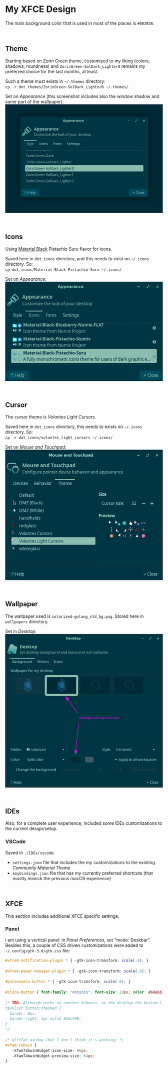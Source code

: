 # My XFCE Design

The main background color that is used in most of the places is `#002B36`.

<br/>

## Theme

Starting based on Zorin Green theme, customized to my liking (colors, shadows, roundness) and `ZorinGreen-SolDark_Lighter0` remains my preferred choice for the last months, at least.

Such a theme must exists in `~/.themes` directory:<br/>
`cp -r dot_themes/ZorinGreen-SolDark_Lighter0 ~/.themes/`

Set on _Appearance_ (this screenshot includes also the window shadow and some part of the wallpaper):
![](./_imgs/theme__zoringreen-soldark_ligher0.png)

<br/>

## Icons

Using [Material Black](https://www.xfce-look.org/p/1333360/) Pistachio Suru flavor for icons.

Saved here in `dot_icons` directory, and this needs to exist on `~/.icons` directory. So:<br/>
`cp dot_icons/Material-Black-Pistachio-Suru ~/.icons/`

Set on _Appearance_:
![](./_imgs/icons__material-black-pistachio-suru.png)


<br/>

## Cursor

The cursor theme is _Volantes Light Cursors_.

Saved here in `dot_icons` directory, this needs to exists on `~/.icons` directory. So:<br/>
`cp -r dot_icons/volantes_light_cursors ~/.icons/`

Set on _Mouse and Touchpad_:
![](./_imgs/cursor_theme.png)


<br/>

## Wallpaper

The wallpaper used is `solarized-golang_std_bg.png`. Stored here in `wallpapers` directory.

Set in _Desktop_:
![](./_imgs/desktop_bg_wall.png)


<br/>


## IDEs

Also, for a complete user experience, included some IDEs customizations to the current design/setup.

### VSCode

Saved in `./IDEs/vscode`:
- `settings.json` file that includes the my customizations to the existing _Community Material Theme_
- `keybindings.json` file that has my currently preferred shortcuts (that mostly mimick the previous macOS experience)

<br/>

## XFCE

This section includes additional XFCE specific settings.

### Panel

I am using a vertical panel: in _Panel Preferences_, set "mode: Deskbar".<br/>
Besides this, a couple of CSS driven customizations were added to `~/.config/gtk-3.0/gtk.css` file:

```css
#xfce4-notification-plugin * { -gtk-icon-transform: scale(.6); }

#xfce4-power-manager-plugin * { -gtk-icon-transform: scale(.6); }

#pulseaudio-button * { -gtk-icon-transform: scale(.6); }

#clock-button { font-family: "Antonio"; font-size: 19px; color: #60e6b1 }

/* TBD: Although works on another Xubuntu, on the desktop the bottom line is still present.
tasklist button:checked {
  border: 0px;
  border-right: 1px solid #52c498;
}
*/

/* Alt+Tab window (but I don't think it's working) */
#xfwm-tabwin {
   -XfwmTabwinWidget-icon-size: 96px;
   -XfwmTabwinWidget-preview-size: 64px;
}
```

<br/>

